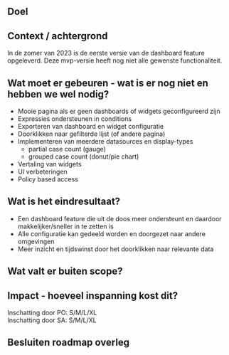 ## Doel

## Context / achtergrond
In de zomer van 2023 is de eerste versie van de dashboard feature opgeleverd. Deze mvp-versie heeft nog niet alle gewenste functionaliteit.

## Wat moet er gebeuren - wat is er nog niet en hebben we wel nodig?
- Mooie pagina als er geen dashboards of widgets geconfigureerd zijn
- Expressies ondersteunen in conditions
- Exporteren van dashboard en widget configuratie
- Doorklikken naar gefilterde lijst (of andere pagina)
- Implementeren van meerdere datasources en display-types
  - partial case count (gauge)
  - grouped case count (donut/pie chart)
- Vertaling van widgets
- UI verbeteringen
- Policy based access

## Wat is het eindresultaat?
- Een dashboard feature die uit de doos meer ondersteunt en daardoor makkelijker/sneller in te zetten is
- Alle configuratie kan gedeeld worden en doorgezet naar andere omgevingen
- Meer inzicht en tijdswinst door het doorklikken naar relevante data

## Wat valt er buiten scope?

## Impact - hoeveel inspanning kost dit? 
Inschatting door PO: S/M/L/XL  
Inschatting door SA: S/M/L/XL  

## Besluiten roadmap overleg
